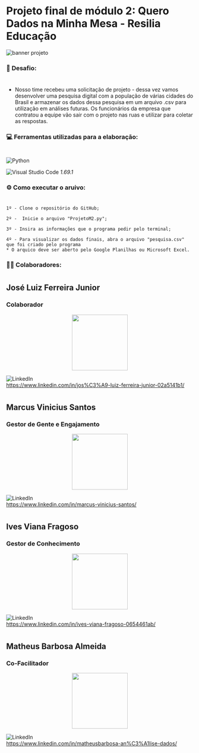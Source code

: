 # Projeto final de módulo 2: Quero Dados na Minha Mesa - Resilia Educação

![banner projeto](https://media.discordapp.net/attachments/998703887278157824/1001915176129400933/unknown.png)



### 🎯 **Desafio:**
#
* Nosso time recebeu uma solicitação de projeto - dessa vez vamos desenvolver uma pesquisa digital com a população de várias cidades do Brasil e armazenar os dados dessa pesquisa em um arquivo .csv para utilização em análises futuras. Os funcionários da empresa que contratou a equipe vão sair com o projeto nas ruas e utilizar para coletar as respostas.

### 💻 **Ferramentas utilizadas para a elaboração:**
#

![Python](https://img.shields.io/badge/python-3670A0?style=for-the-badge&logo=python&logoColor=ffdd54)

![Visual Studio Code](https://img.shields.io/badge/Visual%20Studio%20Code-0078d7.svg?style=for-the-badge&logo=visual-studio-code&logoColor=white) *1.69.1*



### ⚙ **Como executar o aruivo:**  
#

    1º - Clone o repositório do GitHub;

    2º -  Inicie o arquivo "ProjetoM2.py";

    3º - Insira as informações que o programa pedir pelo terminal;

    4º - Para visualizar os dados finais, abra o arquivo "pesquisa.csv" que foi criado pelo programa
    * O arquico deve ser aberto pelo Google Planilhas ou Microsoft Excel.

### 👨‍🚀 **Colaboradores:**
#  

## José Luiz Ferreira Junior   

### Colaborador 
<p align="center"><img src="https://media-exp1.licdn.com/dms/image/C4E03AQFgURrVtLsxsg/profile-displayphoto-shrink_200_200/0/1655301498808?e=2147483647&v=beta&t=Id-fFiDyC0Lu7iUYf4N7NkFIPTU6z_Y9xXUShjgKIhc" width=150>

![LinkedIn](https://img.shields.io/badge/linkedin-%230077B5.svg?style=for-the-badge&logo=linkedin&logoColor=white)  
https://www.linkedin.com/in/jos%C3%A9-luiz-ferreira-junior-02a5141b1/
#  
    
## Marcus Vinicius Santos

### Gestor de Gente e Engajamento
<p align="center"><img src="https://media-exp1.licdn.com/dms/image/C4E03AQEXdvdLvM_zbQ/profile-displayphoto-shrink_800_800/0/1654461308631?e=1664409600&v=beta&t=SLxbaLja1HEKDa7csLwe20J8WIQi44ZqmwAbGtcbPGQ" width=150>

![LinkedIn](https://img.shields.io/badge/linkedin-%230077B5.svg?style=for-the-badge&logo=linkedin&logoColor=white)  
https://www.linkedin.com/in/marcus-vinicius-santos/ 

#  
    
## Ives Viana Fragoso 
    
### Gestor de Conhecimento
<p align="center"><img src="https://media-exp1.licdn.com/dms/image/D4D35AQHkc3nDMEjKuA/profile-framedphoto-shrink_800_800/0/1658948718614?e=1659556800&v=beta&t=8FYxdH4uk0lMEU3_TGBvz4jeDAdULyYQX7HdGPUQSy0" width=150>  

![LinkedIn](https://img.shields.io/badge/linkedin-%230077B5.svg?style=for-the-badge&logo=linkedin&logoColor=white)  
https://www.linkedin.com/in/ives-viana-fragoso-0654461ab/ 

#  
    
## Matheus Barbosa Almeida
    
### Co-Facilitador
<p align="center"><img src="https://media-exp1.licdn.com/dms/image/C4E03AQEanNX_FpC2-A/profile-displayphoto-shrink_800_800/0/1655854367256?e=1664409600&v=beta&t=JRh7ilxXWrNsoURqgJTj5SeRkjnj0h3lk2AixXsUBOg" width=150>  

![LinkedIn](https://img.shields.io/badge/linkedin-%230077B5.svg?style=for-the-badge&logo=linkedin&logoColor=white)   
https://www.linkedin.com/in/matheusbarbosa-an%C3%A1lise-dados/
